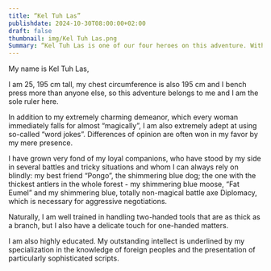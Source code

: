```yaml
---
title: “Kel Tuh Las”
publishdate: 2024-10-30T08:00:00+02:00
draft: false
thumbnail: img/Kel Tuh Las.png
Summary: “Kel Tuh Las is one of our four heroes on this adventure. With strong magical abilities, pumped-up muscles and a sharp mind, he can strike fear into the hearts of many enemies. However, his tendency to do rash things and flirt with everything that's not three on the tree often terrifies his friends.”
---
```


My name is Kel Tuh Las,

I am 25, 195 cm tall, my chest circumference is also 195 cm and I bench press more than anyone else, so this adventure belongs to me and I am the sole ruler here.

In addition to my extremely charming demeanor, which every woman immediately falls for almost “magically”, I am also extremely adept at using so-called “word jokes”. Differences of opinion are often won in my favor by my mere presence.

I have grown very fond of my loyal companions, who have stood by my side in several battles and tricky situations and whom I can always rely on blindly: my best friend “Pongo”, the shimmering blue dog; the one with the thickest antlers in the whole forest - my shimmering blue moose, “Fat Eumel” and my shimmering blue, totally non-magical battle axe Diplomacy, which is necessary for aggressive negotiations.

Naturally, I am well trained in handling two-handed tools that are as thick as a branch, but I also have a delicate touch for one-handed matters.

I am also highly educated. My outstanding intellect is underlined by my specialization in the knowledge of foreign peoples and the presentation of particularly sophisticated scripts.
